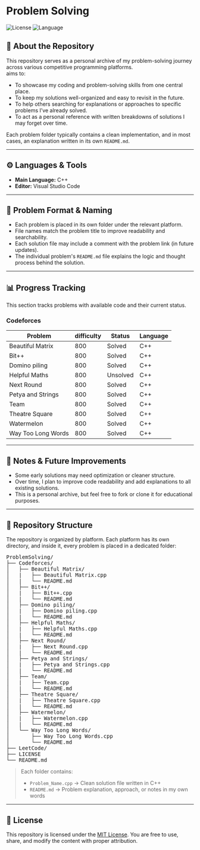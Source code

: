 # Problem Solving
![License](https://img.shields.io/badge/license-MIT-blue.svg)
![Language](https://img.shields.io/badge/language-C++-brightgreen)

## 📌 About the Repository

This repository serves as a personal archive of my problem-solving journey across various competitive programming platforms.  
aims to:

- To showcase my coding and problem-solving skills from one central place.
- To keep my solutions well-organized and easy to revisit in the future.
- To help others searching for explanations or approaches to specific problems I’ve already solved.
- To act as a personal reference with written breakdowns of solutions I may forget over time.

Each problem folder typically contains a clean implementation, and in most cases, an explanation written in its own `README.md`.

---

## ⚙️ Languages & Tools

- **Main Language:** C++
- **Editor:** Visual Studio Code  

---

## 📝 Problem Format & Naming

- Each problem is placed in its own folder under the relevant platform.
- File names match the problem title to improve readability and searchability.
- Each solution file may include a comment with the problem link (in future updates).
- The individual problem's `README.md` file explains the logic and thought process behind the solution.

---

## 📊 Progress Tracking

This section tracks problems with available code and their current status.  

### Codeforces

| Problem | difficulty | Status | Language |
|--------|----------|--------|----------|
| Beautiful Matrix | 800 | Solved | C++ |
| Bit++ | 800 | Solved | C++ |
| Domino piling | 800 | Solved | C++ |
| Helpful Maths | 800 | Unsolved | C++ |
| Next Round | 800 | Solved | C++ |
| Petya and Strings | 800 | Solved | C++ |
| Team | 800 | Solved | C++ |
| Theatre Square | 800 | Solved | C++ |
| Watermelon | 800 | Solved | C++ |
| Way Too Long Words | 800 | Solved | C++ |

---

## 🧠 Notes & Future Improvements

- Some early solutions may need optimization or cleaner structure.
- Over time, I plan to improve code readability and add explanations to all existing solutions.
- This is a personal archive, but feel free to fork or clone it for educational purposes.

---

## 📁 Repository Structure

The repository is organized by platform. Each platform has its own directory, and inside it, every problem is placed in a dedicated folder:

<pre>
ProblemSolving/
├── Codeforces/
│   ├── Beautiful Matrix/
│   |   ├── Beautiful Matrix.cpp
│   |   └── README.md
│   ├── Bit++/
│   |   ├── Bit++.cpp
│   |   └── README.md
│   ├── Domino piling/
│   |   ├── Domino piling.cpp
│   |   └── README.md
│   ├── Helpful Maths/
│   |   ├── Helpful Maths.cpp
│   |   └── README.md
│   ├── Next Round/
│   |   ├── Next Round.cpp
│   |   └── README.md
│   ├── Petya and Strings/
│   |   ├── Petya and Strings.cpp
│   |   └── README.md
│   ├── Team/
│   |   ├── Team.cpp
│   |   └── README.md
│   ├── Theatre Square/
│   |   ├── Theatre Square.cpp
│   |   └── README.md
│   ├── Watermelon/
│   |   ├── Watermelon.cpp
│   |   └── README.md
│   └── Way Too Long Words/
│       ├── Way Too Long Words.cpp
│       └── README.md
├── LeetCode/
├── LICENSE
└── README.md
</pre>

> Each folder contains:
> - `Problem_Name.cpp` → Clean solution file written in C++
> - `README.md` → Problem explanation, approach, or notes in my own words

---


## 📜 License

This repository is licensed under the [MIT License](LICENSE).
You are free to use, share, and modify the content with proper attribution.